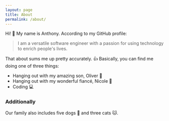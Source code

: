 ```yaml
---
layout: page
title: About
permalink: /about/
---
```


Hi! 👋 My name is Anthony. According to my GitHub profile:

> I am a versatile software engineer with a passion for using technology to enrich people's lives.

That about sums me up pretty accurately. 👍 Basically, you can find me doing one of three things:

* Hanging out with my amazing son, Oliver 👶
* Hanging out with my wonderful fiancé, Nicole 💃
* Coding 💻

### Additionally

Our family also includes five dogs 🐶 and three cats 🐱.
